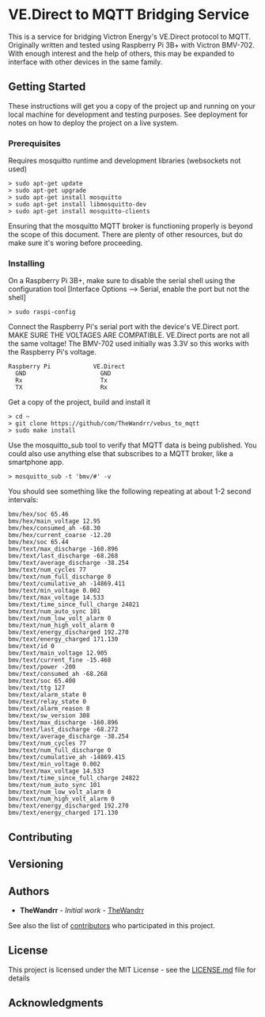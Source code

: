 # VE.Direct to MQTT Bridging Service

This is a service for bridging Victron Energy's VE.Direct protocol to MQTT.  Originally written and tested using Raspberry Pi 3B+ with Victron BMV-702.  With enough interest and the help of others, this may be expanded to interface with other devices in the same family.

## Getting Started

These instructions will get you a copy of the project up and running on your local machine for development and testing purposes. See deployment for notes on how to deploy the project on a live system.

### Prerequisites

Requires mosquitto runtime and development libraries (websockets not used)

	> sudo apt-get update
	> sudo apt-get upgrade
	> sudo apt-get install mosquitto
	> sudo apt-get install libmosquitto-dev
	> sudo apt-get install mosquitto-clients

Ensuring that the mosquitto MQTT broker is functioning properly is beyond the scope of this document.  There are plenty of other resources, but do make sure it's woring before proceeding.

### Installing

On a Raspberry Pi 3B+, make sure to disable the serial shell using the configuration tool [Interface Options --> Serial, enable the port but not the shell]

	> sudo raspi-config

Connect the Raspberry Pi's serial port with the device's VE.Direct port.  MAKE SURE THE VOLTAGES ARE COMPATIBLE.  VE.Direct ports are not all the same voltage!  The BMV-702 used initially was 3.3V so this works with the Raspberry Pi's voltage.

    Raspberry Pi            VE.Direct
      GND                     GND
      Rx                      Tx
      TX                      Rx

Get a copy of the project, build and install it

	> cd ~
	> git clone https://github/com/TheWandrr/vebus_to_mqtt
	> sudo make install	

Use the mosquitto_sub tool to verify that MQTT data is being published.  You could also use anything else that subscribes to a MQTT broker, like a smartphone app.

	> mosquitto_sub -t 'bmv/#' -v

You should see something like the following repeating at about 1-2 second intervals:

	bmv/hex/soc 65.46
	bmv/hex/main_voltage 12.95
	bmv/hex/consumed_ah -68.30
	bmv/hex/current_coarse -12.20
	bmv/hex/soc 65.44
	bmv/text/max_discharge -160.896
	bmv/text/last_discharge -68.268
	bmv/text/average_discharge -38.254
	bmv/text/num_cycles 77
	bmv/text/num_full_discharge 0
	bmv/text/cumulative_ah -14869.411
	bmv/text/min_voltage 0.002
	bmv/text/max_voltage 14.533
	bmv/text/time_since_full_charge 24821
	bmv/text/num_auto_sync 101
	bmv/text/num_low_volt_alarm 0
	bmv/text/num_high_volt_alarm 0
	bmv/text/energy_discharged 192.270
	bmv/text/energy_charged 171.130
	bmv/text/id 0
	bmv/text/main_voltage 12.905
	bmv/text/current_fine -15.468
	bmv/text/power -200
	bmv/text/consumed_ah -68.268
	bmv/text/soc 65.400
	bmv/text/ttg 127
	bmv/text/alarm_state 0
	bmv/text/relay_state 0
	bmv/text/alarm_reason 0
	bmv/text/sw_version 308
	bmv/text/max_discharge -160.896
	bmv/text/last_discharge -68.272
	bmv/text/average_discharge -38.254
	bmv/text/num_cycles 77
	bmv/text/num_full_discharge 0
	bmv/text/cumulative_ah -14869.415
	bmv/text/min_voltage 0.002
	bmv/text/max_voltage 14.533
	bmv/text/time_since_full_charge 24822
	bmv/text/num_auto_sync 101
	bmv/text/num_low_volt_alarm 0
	bmv/text/num_high_volt_alarm 0
	bmv/text/energy_discharged 192.270
	bmv/text/energy_charged 171.130

## Contributing

## Versioning

## Authors

* **TheWandrr** - *Initial work* - [TheWandrr](https://github.com/TheWandrr)

See also the list of [contributors](https://github.com/TheWandrr/contributors) who participated in this project.

## License

This project is licensed under the MIT License - see the [LICENSE.md](LICENSE.md) file for details

## Acknowledgments


